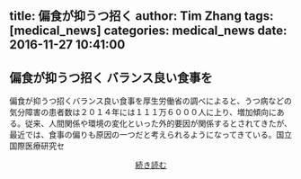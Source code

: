 title: 偏食が抑うつ招く
author: Tim Zhang
tags:
  [medical_news]
categories:
  medical_news
date: 2016-11-27 10:41:00
---

## 偏食が抑うつ招く バランス良い食事を

偏食が抑うつ招くバランス良い食事を厚生労働省の調べによると、うつ病などの気分障害の患者数は２０１４年には１１１万６０００人に上り、増加傾向にある。従来、人間関係や環境の変化といった外的要因が関係するとされてきたが、最近では、食事の偏りも原因の一つだと考えられるようになってきている。国立国際医療研究セ

<div align="center"><a href="https://medical.jiji.com/topics/790">続き読む</a></div>
